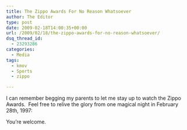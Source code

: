 ```yaml
---
title: The Zippo Awards For No Reason Whatsoever
author: The Editor
type: post
date: 2009-02-18T14:00:35+00:00
url: /2009/02/18/the-zippo-awards-for-no-reason-whatsoever/
dsq_thread_id:
  - 23293286
categories:
  - Media
tags:
  - kmov
  - Sports
  - zippo

---
```

I can remember begging my parents to let me stay up to watch the Zippo Awards.  Feel free to relive the glory from one magical night in February 28th, 1997: 



You&#8217;re welcome.